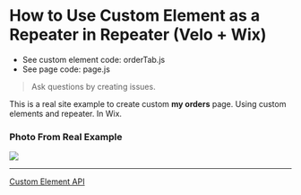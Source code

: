 # How to Use Custom Element as a Repeater in Repeater (Velo + Wix)

- See custom element code: orderTab.js
- See page code: page.js

> Ask questions by creating issues.

This is a real site example to create custom **my orders** page. Using custom elements and repeater. In Wix.

### Photo From Real Example

<img src="https://img001.prntscr.com/file/img001/ht5XXh7uSNSwvT1YYEPMLA.png">

---

[Custom Element API](https://www.wix.com/velo/reference/$w/customelement/setattribute)